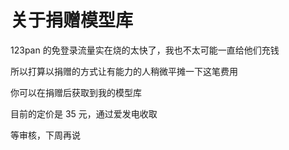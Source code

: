 # 关于捐赠模型库

123pan 的免登录流量实在烧的太快了，我也不太可能一直给他们充钱

所以打算以捐赠的方式让有能力的人稍微平摊一下这笔费用

你可以在捐赠后获取到我的模型库

目前的定价是 35 元，通过爱发电收取

等审核，下周再说
